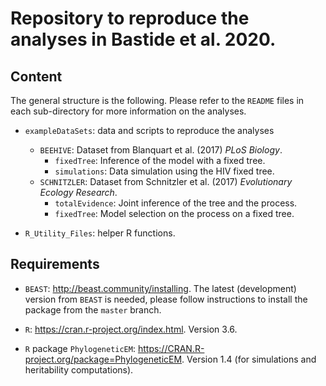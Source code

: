 # Repository to reproduce the analyses in Bastide et al. 2020.

## Content

The general structure is the following.
Please refer to the `README` files in each sub-directory for more information on the analyses.

* `exampleDataSets`: data and scripts to reproduce the analyses
	* `BEEHIVE`: Dataset from Blanquart et al. (2017) *PLoS Biology*.
		* `fixedTree`: Inference of the model with a fixed tree.
		* `simulations`: Data simulation using the HIV fixed tree.
	* `SCHNITZLER`: Dataset from Schnitzler et al. (2017) *Evolutionary Ecology Research*.
		* `totalEvidence`: Joint inference of the tree and the process.
		* `fixedTree`: Model selection on the process on a fixed tree.

* `R_Utility_Files`: helper R functions.

## Requirements

* `BEAST`: http://beast.community/installing. The latest (development) version
  from `BEAST` is needed, please follow instructions to install the package
  from the `master` branch.

* `R`: https://cran.r-project.org/index.html. Version 3.6.

* `R` package `PhylogeneticEM`: https://CRAN.R-project.org/package=PhylogeneticEM. 
  Version 1.4 (for simulations and heritability computations).
